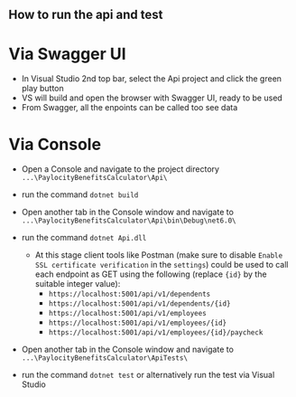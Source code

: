 ## How to run the api and test
# Via Swagger UI
- In Visual Studio 2nd top bar, select the Api project and click the green play button
- VS will build and open the browser with Swagger UI, ready to be used
- From Swagger, all the enpoints can be called too see data
# Via Console
- Open a Console and navigate to the project directory `...\PaylocityBenefitsCalculator\Api\`
- run the command `dotnet build`
- Open another tab in the Console window and navigate to `...\PaylocityBenefitsCalculator\Api\bin\Debug\net6.0\`
- run the command `dotnet Api.dll`
    - At this stage client tools like Postman (make sure to disable `Enable SSL certificate verification` in the `settings`) could be used to call each endpoint as GET using the following (replace `{id}` by the suitable integer value):
        - `https://localhost:5001/api/v1/dependents`
        - `https://localhost:5001/api/v1/dependents/{id}`
        - `https://localhost:5001/api/v1/employees`
        - `https://localhost:5001/api/v1/employees/{id}`
        - `https://localhost:5001/api/v1/employees/{id}/paycheck`

- Open another tab in the Console window and navigate to `...\PaylocityBenefitsCalculator\ApiTests\`
- run the command `dotnet test` or alternatively run the test via Visual Studio 